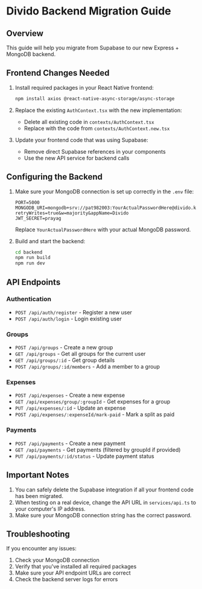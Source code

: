 # Divido Backend Migration Guide

## Overview

This guide will help you migrate from Supabase to our new Express + MongoDB backend.

## Frontend Changes Needed

1. Install required packages in your React Native frontend:

   ```bash
   npm install axios @react-native-async-storage/async-storage
   ```

2. Replace the existing `AuthContext.tsx` with the new implementation:

   - Delete all existing code in `contexts/AuthContext.tsx`
   - Replace with the code from `contexts/AuthContext.new.tsx`

3. Update your frontend code that was using Supabase:
   - Remove direct Supabase references in your components
   - Use the new API service for backend calls

## Configuring the Backend

1. Make sure your MongoDB connection is set up correctly in the `.env` file:

   ```
   PORT=5000
   MONGODB_URI=mongodb+srv://pat982003:YourActualPasswordHere@divido.kfbytcw.mongodb.net/?retryWrites=true&w=majority&appName=Divido
   JWT_SECRET=prayag
   ```

   Replace `YourActualPasswordHere` with your actual MongoDB password.

2. Build and start the backend:
   ```bash
   cd backend
   npm run build
   npm run dev
   ```

## API Endpoints

### Authentication

- `POST /api/auth/register` - Register a new user
- `POST /api/auth/login` - Login existing user

### Groups

- `POST /api/groups` - Create a new group
- `GET /api/groups` - Get all groups for the current user
- `GET /api/groups/:id` - Get group details
- `POST /api/groups/:id/members` - Add a member to a group

### Expenses

- `POST /api/expenses` - Create a new expense
- `GET /api/expenses/group/:groupId` - Get expenses for a group
- `PUT /api/expenses/:id` - Update an expense
- `POST /api/expenses/:expenseId/mark-paid` - Mark a split as paid

### Payments

- `POST /api/payments` - Create a new payment
- `GET /api/payments` - Get payments (filtered by groupId if provided)
- `PUT /api/payments/:id/status` - Update payment status

## Important Notes

1. You can safely delete the Supabase integration if all your frontend code has been migrated.
2. When testing on a real device, change the API URL in `services/api.ts` to your computer's IP address.
3. Make sure your MongoDB connection string has the correct password.

## Troubleshooting

If you encounter any issues:

1. Check your MongoDB connection
2. Verify that you've installed all required packages
3. Make sure your API endpoint URLs are correct
4. Check the backend server logs for errors
